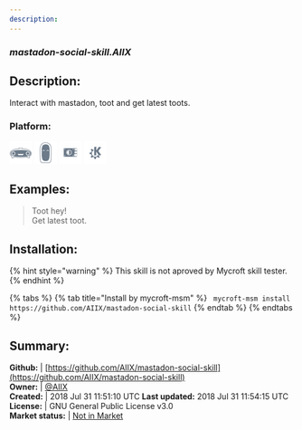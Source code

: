 ```yaml
---
description: 
---
```


### _mastadon-social-skill.AIIX_  
## Description:  
Interact with mastadon, toot and get latest toots.  
### Platform:  
 ![Mark I](../.gitbook/assets/mark-1-icon.png)  ![Mark II](../.gitbook/assets/mark-2-icon.png)  ![Picroft](../.gitbook/assets/picroft-icon.png)  ![plasmoid](../.gitbook/assets/kde.png)   
  
## Examples:  
> Toot hey!  
> Get latest toot.  
  
## Installation:  
{% hint style="warning" %}
This skill is not aproved by Mycroft skill tester.
{% endhint %}
    
{% tabs %}
{% tab title="Install by mycroft-msm" %}
``` mycroft-msm install https://github.com/AIIX/mastadon-social-skill```
{% endtab %}
  {% endtabs %}
    
## Summary:  
**Github:** | [https://github.com/AIIX/mastadon-social-skill](https://github.com/AIIX/mastadon-social-skill)  
**Owner:** | [@AIIX](https://github.com/AIIX)  
**Created:** | 2018 Jul 31 11:51:10 UTC  **Last updated:** 2018 Jul 31 11:54:15 UTC  
**License:** | GNU General Public License v3.0  
**Market status:** | [Not in Market](https://market.mycroft.ai/skill/)  
